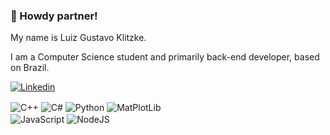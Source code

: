 ### 🤠 Howdy partner!<br>
<p>My name is Luiz Gustavo Klitzke.</p>
<p>I am a Computer Science student and primarily back-end developer, based on Brazil.</p>

[![Linkedin](https://img.shields.io/badge/LinkedIn-0077B5?style=for-the-badge&logo=linkedin&logoColor=white)](https://www.linkedin.com/in/luiz-gustavo-klitzke/)

<div style="display: inline-block;">
  <img style="cursor: none" align="center" alt="C++" src="https://img.shields.io/badge/c++-%2300599C.svg?style=for-the-badge&logo=c%2B%2B&logoColor=white"/>
  <img style="cursor: none" align="center" alt="C#" src="https://img.shields.io/badge/c%23-%23239120.svg?style=for-the-badge&logo=csharp&logoColor=whit"/>
  <img style="cursor: none" align="center" alt="Python" src="https://img.shields.io/badge/python-3670A0?style=for-the-badge&logo=python&logoColor=ffdd54"/>
  <img style="cursor: none" align="center" alt="MatPlotLib" src="https://img.shields.io/badge/Matplotlib-%23ffffff.svg?style=for-the-badge&logo=Matplotlib&logoColor=black"/>
</div>
<br/>

<div style="display: inline-block;">
  <img style="cursor: none" align="center" alt="JavaScript" src="https://img.shields.io/badge/javascript-%23323330.svg?style=for-the-badge&logo=javascript&logoColor=%23F7DF1E"/>
  <img style="cursor: none" align="center" alt="NodeJS" src="https://img.shields.io/badge/node.js-6DA55F?style=for-the-badge&logo=node.js&logoColor=white"/>
 
</div>
<br/>
